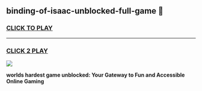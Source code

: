 
## binding-of-isaac-unblocked-full-game 👋
<h3>
<a href="https://premium.freeplayer.one?title=binding-of-isaac-unblocked-full-game&ref=14F">CLICK TO PLAY</a></h3>
<hr>

<h3>
<a href="https://premium.freeplayer.one?title=binding-of-isaac-unblocked-full-game&ref=14F">CLICK 2 PLAY</a>
  
</h3>

<a href="https://premium.freeplayer.one?title=binding-of-isaac-unblocked-full-game&ref=12F/"><img src="https://clearcache.store/games.png"></a>


**worlds hardest game unblocked: Your Gateway to Fun and Accessible Online Gaming**
